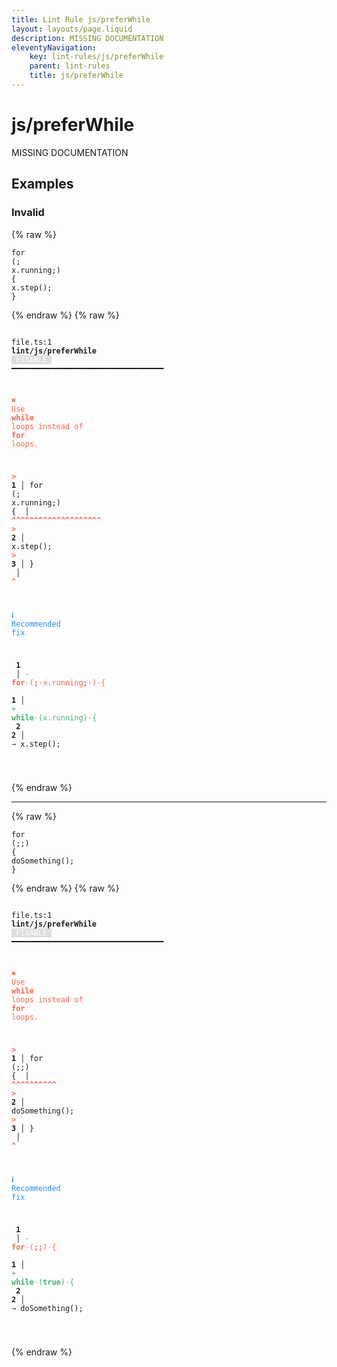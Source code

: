 ```yaml
---
title: Lint Rule js/preferWhile
layout: layouts/page.liquid
description: MISSING DOCUMENTATION
eleventyNavigation:
	key: lint-rules/js/preferWhile
	parent: lint-rules
	title: js/preferWhile
---
```


# js/preferWhile

MISSING DOCUMENTATION

<!-- EVERYTHING BELOW IS AUTOGENERATED. SEE SCRIPTS FOLDER FOR UPDATE SCRIPTS hash(075fd608f171bbedc7a428cad3e4020e8937c065) -->

## Examples
### Invalid
{% raw %}<pre class="language-text"><code class="language-text"><span class="token keyword">for</span> <span class="token punctuation">(</span><span class="token punctuation">;</span> <span class="token function">x</span><span class="token punctuation">.</span><span class="token function">running</span><span class="token punctuation">;</span><span class="token punctuation">)</span> <span class="token punctuation">{</span>
  <span class="token function">x</span><span class="token punctuation">.</span><span class="token function">step</span><span class="token punctuation">(</span><span class="token punctuation">)</span><span class="token punctuation">;</span>
<span class="token punctuation">}</span></code></pre>{% endraw %}
{% raw %}<pre class="language-text"><code class="language-text">
 <span style="text-decoration-style: dotted;">file.ts:1</span> <strong>lint/js/preferWhile</strong> <span style="color: white; background-color: #ddd;"> FIXABLE </span> ━━━━━━━━━━━━━━━━━━━━━━━━━━━━━━━━━━

  <strong><span style="color: Tomato;">✖ </span></strong><span style="color: Tomato;">Use </span><span style="color: Tomato;"><strong>while</strong></span><span style="color: Tomato;"> loops instead of </span><span style="color: Tomato;"><strong>for</strong></span><span style="color: Tomato;"> loops.</span>

  <strong><span style="color: Tomato;">&gt;</span></strong><strong> 1</strong><strong> │ </strong><span class="token keyword">for</span> <span class="token punctuation">(</span><span class="token punctuation">;</span> <span class="token function">x</span><span class="token punctuation">.</span><span class="token function">running</span><span class="token punctuation">;</span><span class="token punctuation">)</span> <span class="token punctuation">{</span>
     <strong> │ </strong><span style="color: Tomato;"><strong>^</strong></span><span style="color: Tomato;"><strong>^</strong></span><span style="color: Tomato;"><strong>^</strong></span><span style="color: Tomato;"><strong>^</strong></span><span style="color: Tomato;"><strong>^</strong></span><span style="color: Tomato;"><strong>^</strong></span><span style="color: Tomato;"><strong>^</strong></span><span style="color: Tomato;"><strong>^</strong></span><span style="color: Tomato;"><strong>^</strong></span><span style="color: Tomato;"><strong>^</strong></span><span style="color: Tomato;"><strong>^</strong></span><span style="color: Tomato;"><strong>^</strong></span><span style="color: Tomato;"><strong>^</strong></span><span style="color: Tomato;"><strong>^</strong></span><span style="color: Tomato;"><strong>^</strong></span><span style="color: Tomato;"><strong>^</strong></span><span style="color: Tomato;"><strong>^</strong></span><span style="color: Tomato;"><strong>^</strong></span><span style="color: Tomato;"><strong>^</strong></span><span style="color: Tomato;"><strong>^</strong></span>
  <strong><span style="color: Tomato;">&gt;</span></strong><strong> 2</strong><strong> │ </strong>  <span class="token function">x</span><span class="token punctuation">.</span><span class="token function">step</span><span class="token punctuation">(</span><span class="token punctuation">)</span><span class="token punctuation">;</span>
  <strong><span style="color: Tomato;">&gt;</span></strong><strong> 3</strong><strong> │ </strong><span class="token punctuation">}</span>
     <strong> │ </strong><span style="color: Tomato;"><strong>^</strong></span>

  <strong><span style="color: DodgerBlue;">ℹ </span></strong><span style="color: DodgerBlue;">Recommended fix</span>

  <strong>  </strong><strong>1</strong><strong> </strong><strong> </strong><strong> │ </strong><span style="color: Tomato;">-</span> <span style="color: Tomato;"><strong>for</strong></span><span style="color: Tomato;"><span style="opacity: 0.8;">&middot;</span></span><span style="color: Tomato;">(</span><span style="color: Tomato;"><strong>;</strong></span><span style="color: Tomato;"><strong><span style="opacity: 0.8;">&middot;</span></strong></span><span style="color: Tomato;">x.running</span><span style="color: Tomato;"><strong>;</strong></span><span style="color: Tomato;"><strong><span style="opacity: 0.8;">&middot;</span></strong></span><span style="color: Tomato;">)</span><span style="color: Tomato;"><span style="opacity: 0.8;">&middot;</span></span><span style="color: Tomato;">{</span>
  <strong>  </strong><strong> </strong><strong> </strong><strong>1</strong><strong> │ </strong><span style="color: MediumSeaGreen;">+</span> <span style="color: MediumSeaGreen;"><strong>while</strong></span><span style="color: MediumSeaGreen;"><span style="opacity: 0.8;">&middot;</span></span><span style="color: MediumSeaGreen;">(x.running)</span><span style="color: MediumSeaGreen;"><span style="opacity: 0.8;">&middot;</span></span><span style="color: MediumSeaGreen;">{</span>
  <strong>  </strong><strong>2</strong><strong> </strong><strong>2</strong><strong> │ </strong>  <span style="opacity: 0.8;">&rarr; </span>x.step();

</code></pre>{% endraw %}

---------------

{% raw %}<pre class="language-text"><code class="language-text"><span class="token keyword">for</span> <span class="token punctuation">(</span><span class="token punctuation">;</span><span class="token punctuation">;</span><span class="token punctuation">)</span> <span class="token punctuation">{</span>
  <span class="token function">doSomething</span><span class="token punctuation">(</span><span class="token punctuation">)</span><span class="token punctuation">;</span>
<span class="token punctuation">}</span></code></pre>{% endraw %}
{% raw %}<pre class="language-text"><code class="language-text">
 <span style="text-decoration-style: dotted;">file.ts:1</span> <strong>lint/js/preferWhile</strong> <span style="color: white; background-color: #ddd;"> FIXABLE </span> ━━━━━━━━━━━━━━━━━━━━━━━━━━━━━━━━━━

  <strong><span style="color: Tomato;">✖ </span></strong><span style="color: Tomato;">Use </span><span style="color: Tomato;"><strong>while</strong></span><span style="color: Tomato;"> loops instead of </span><span style="color: Tomato;"><strong>for</strong></span><span style="color: Tomato;"> loops.</span>

  <strong><span style="color: Tomato;">&gt;</span></strong><strong> 1</strong><strong> │ </strong><span class="token keyword">for</span> <span class="token punctuation">(</span><span class="token punctuation">;</span><span class="token punctuation">;</span><span class="token punctuation">)</span> <span class="token punctuation">{</span>
     <strong> │ </strong><span style="color: Tomato;"><strong>^</strong></span><span style="color: Tomato;"><strong>^</strong></span><span style="color: Tomato;"><strong>^</strong></span><span style="color: Tomato;"><strong>^</strong></span><span style="color: Tomato;"><strong>^</strong></span><span style="color: Tomato;"><strong>^</strong></span><span style="color: Tomato;"><strong>^</strong></span><span style="color: Tomato;"><strong>^</strong></span><span style="color: Tomato;"><strong>^</strong></span><span style="color: Tomato;"><strong>^</strong></span>
  <strong><span style="color: Tomato;">&gt;</span></strong><strong> 2</strong><strong> │ </strong>  <span class="token function">doSomething</span><span class="token punctuation">(</span><span class="token punctuation">)</span><span class="token punctuation">;</span>
  <strong><span style="color: Tomato;">&gt;</span></strong><strong> 3</strong><strong> │ </strong><span class="token punctuation">}</span>
     <strong> │ </strong><span style="color: Tomato;"><strong>^</strong></span>

  <strong><span style="color: DodgerBlue;">ℹ </span></strong><span style="color: DodgerBlue;">Recommended fix</span>

  <strong>  </strong><strong>1</strong><strong> </strong><strong> </strong><strong> │ </strong><span style="color: Tomato;">-</span> <span style="color: Tomato;"><strong>for</strong></span><span style="color: Tomato;"><span style="opacity: 0.8;">&middot;</span></span><span style="color: Tomato;">(</span><span style="color: Tomato;"><strong>;;</strong></span><span style="color: Tomato;">)</span><span style="color: Tomato;"><span style="opacity: 0.8;">&middot;</span></span><span style="color: Tomato;">{</span>
  <strong>  </strong><strong> </strong><strong> </strong><strong>1</strong><strong> │ </strong><span style="color: MediumSeaGreen;">+</span> <span style="color: MediumSeaGreen;"><strong>while</strong></span><span style="color: MediumSeaGreen;"><span style="opacity: 0.8;">&middot;</span></span><span style="color: MediumSeaGreen;">(</span><span style="color: MediumSeaGreen;"><strong>true</strong></span><span style="color: MediumSeaGreen;">)</span><span style="color: MediumSeaGreen;"><span style="opacity: 0.8;">&middot;</span></span><span style="color: MediumSeaGreen;">{</span>
  <strong>  </strong><strong>2</strong><strong> </strong><strong>2</strong><strong> │ </strong>  <span style="opacity: 0.8;">&rarr; </span>doSomething();

</code></pre>{% endraw %}
